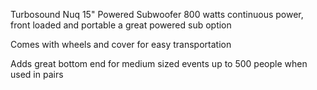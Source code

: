Turbosound Nuq 15"  Powered Subwoofer 800 watts continuous power, front loaded and portable a great powered sub option    

Comes with wheels and cover for easy transportation

Adds great bottom end for medium sized events up to 500 people when used in pairs
